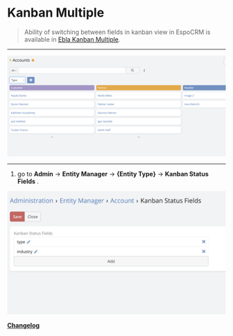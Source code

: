 # Kanban Multiple  <a href="https://www.eblasoft.com.tr/espocrm-extension-page/espocrm-kanban-multiple" target="_blank" id="ext-version" data-id="6362632594cb80dd7"></a>

> Ability of switching between fields in kanban view in EspoCRM is available
> in [Ebla Kanban Multiple](https://www.eblasoft.com.tr/espocrm-extension-page/espocrm-kanban-multiple).

---

![Kanban Multiple](../../_static/images/extensions/kanban-multiple/kanban.png)

---

1. go to **Admin** -> **Entity Manager** -> **{Entity Type}** -> **Kanban Status Fields** .

![Kanban Multiple](../../_static/images/extensions/kanban-multiple/kanban-op.png)

**<font color=gray> [Changelog](changelog.md) </font>**

